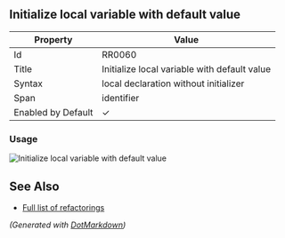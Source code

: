 ## Initialize local variable with default value

| Property           | Value                                        |
| ------------------ | -------------------------------------------- |
| Id                 | RR0060                                       |
| Title              | Initialize local variable with default value |
| Syntax             | local declaration without initializer        |
| Span               | identifier                                   |
| Enabled by Default | &#x2713;                                     |

### Usage

![Initialize local variable with default value](../../images/refactorings/InitializeLocalVariableWithDefaultValue.png)

## See Also

* [Full list of refactorings](Refactorings.md)


*\(Generated with [DotMarkdown](http://github.com/JosefPihrt/DotMarkdown)\)*